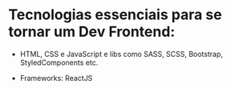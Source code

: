 # Tecnologias essenciais para se tornar um Dev Frontend:

- HTML, CSS e JavaScript e libs como SASS, SCSS, Bootstrap, StyledComponents etc.

- Frameworks:
    ReactJS